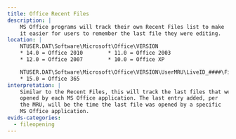```yaml
---
title: Office Recent Files
description: |
    MS Office programs will track their own Recent Files list to make
    it easier for users to remember the last file they were editing.
location: |
    NTUSER.DAT\Software\Microsoft\Office\VERSION
    * 14.0 = Office 2010        * 11.0 = Office 2003
    * 12.0 = Office 2007        * 10.0 = Office XP

    NTUSER.DAT\Software\Microsoft\Office\VERSION\UserMRU\LiveID_####\FileMRU
    * 15.0 = Office 365
interpretation: |
    Similar to the Recent Files, this will track the last files that were
    opened by each MS Office application. The last entry added, per
    the MRU, will be the time the last file was opened by a specific
    MS Office application.
evids-categories:
  - fileopening
---
```

